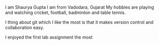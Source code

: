 I am Shaurya Gupta
I am from Vadodara, Gujarat
My hobbies are playing and watching cricket, football, badminton and table tennis.

I thing about git which I like the most is that it makes version control and collaboration easy.

I enjoyed the first lab assignment the most
